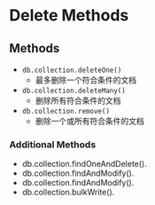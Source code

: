 # Delete Methods

## Methods

- `db.collection.deleteOne()`
  - 最多删除一个符合条件的文档
- `db.collection.deleteMany()`
  - 删除所有符合条件的文档
- `db.collection.remove()`
  - 删除一个或所有符合条件的文档

### Additional Methods

- db.collection.findOneAndDelete().
- db.collection.findAndModify().
- db.collection.findAndModify().
- db.collection.bulkWrite().
